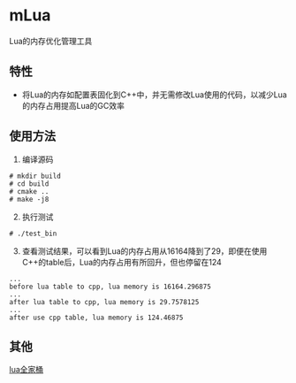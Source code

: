 # mLua
Lua的内存优化管理工具

## 特性
* 将Lua的内存如配置表固化到C++中，并无需修改Lua使用的代码，以减少Lua的内存占用提高Lua的GC效率

## 使用方法
1. 编译源码
```shell
# mkdir build
# cd build
# cmake ..
# make -j8
```
2. 执行测试
```shell
# ./test_bin
```
3. 查看测试结果，可以看到Lua的内存占用从16164降到了29，即便在使用C++的table后，Lua的内存占用有所回升，但也停留在124
```shell
...
before lua table to cpp, lua memory is 16164.296875
...
after lua table to cpp, lua memory is 29.7578125
...
after use cpp table, lua memory is 124.46875
```

## 其他
[lua全家桶](https://github.com/esrrhs/lua-family-bucket)
